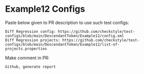 # Example12 Configs
Paste below given to PR description to use such test configs:
```
Diff Regression config: https://github.com/checkstyle/test-configs/blob/main/DescendantToken/Example12/config.xml
Diff Regression projects: https://github.com/checkstyle/test-configs/blob/main/DescendantToken/Example12/list-of-projects.properties
```
Make comment in PR:
```
Github, generate report
```
